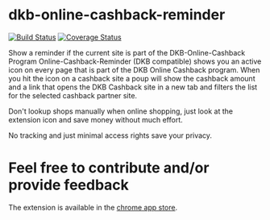 # dkb-online-cashback-reminder

[![Build Status](https://travis-ci.org/kevin0x90/dkb-online-cashback-reminder.svg?branch=master)](https://travis-ci.org/kevin0x90/dkb-online-cashback-reminder)
[![Coverage Status](https://coveralls.io/repos/github/kevin0x90/dkb-online-cashback-reminder/badge.svg?branch=master)](https://coveralls.io/github/kevin0x90/dkb-online-cashback-reminder?branch=master)

Show a reminder if the current site is part of the DKB-Online-Cashback Program
Online-Cashback-Reminder (DKB compatible) shows you an active icon on every page that is part of the DKB Online Cashback program. When you hit the icon on a cashback site a poup will show the cashback amount and a link that opens the DKB Cashback site in a new tab and filters the list for the selected cashback partner site.

Don't lookup shops manually when online shopping, just look at the extension icon and save money without much effort.

No tracking and just minimal access rights save your privacy.

# Feel free to contribute and/or provide feedback

The extension is available in the [chrome app store](https://chrome.google.com/webstore/detail/online-cashback-reminder/kahbbcgmohmgphpepdpdnloicojmpedc "chrome app store").
